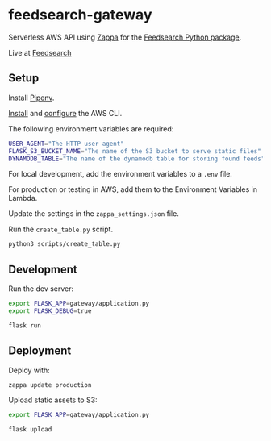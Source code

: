 # feedsearch-gateway

Serverless AWS API using [Zappa](https://github.com/Miserlou/Zappa) for the [Feedsearch Python package](https://github.com/DBeath/feedsearch).

Live at [Feedsearch](https://feedsearch.auctorial.com/)

## Setup

Install [Pipenv](https://docs.pipenv.org/en/latest/install/#installing-pipenv).

[Install](https://docs.aws.amazon.com/cli/latest/userguide/cli-chap-install.html) and [configure](https://docs.aws.amazon.com/cli/latest/userguide/cli-chap-configure.html) the AWS CLI.

The following environment variables are required:

```bash
USER_AGENT="The HTTP user agent"
FLASK_S3_BUCKET_NAME="The name of the S3 bucket to serve static files"
DYNAMODB_TABLE="The name of the dynamodb table for storing found feeds"
```

For local development, add the environment variables to a `.env` file.

For production or testing in AWS, add them to the Environment Variables in Lambda.

Update the settings in the `zappa_settings.json` file.

Run the `create_table.py` script.

```bash
python3 scripts/create_table.py
```

## Development

Run the dev server:

```bash
export FLASK_APP=gateway/application.py
export FLASK_DEBUG=true

flask run
```

## Deployment

Deploy with:

```bash
zappa update production
```

Upload static assets to S3:

```bash
export FLASK_APP=gateway/application.py

flask upload
```


